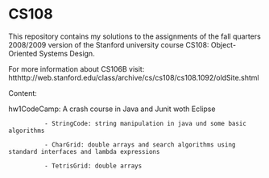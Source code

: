 # CS108
This repository contains my solutions to the assignments of the fall quarters 2008/2009 version of the Stanford university course CS108: Object-Oriented Systems Design.

For more information about CS106B visit: htthttp://web.stanford.edu/class/archive/cs/cs108/cs108.1092/oldSite.shtml

Content:

hw1CodeCamp:  A crash course in Java and Junit woth Eclipse

              - StringCode: string manipulation in java und some basic algorithms

              - CharGrid: double arrays and search algorithms using standard interfaces and lambda expressions
              
              - TetrisGrid: double arrays 
